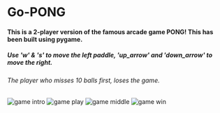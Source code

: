 # Go-PONG
#### This is a 2-player version of the famous arcade game PONG! This has been built using pygame.
##### Use 'w' & 's' to move the left paddle, 'up_arrow' and 'down_arrow' to move the right.
###### The player who misses 10 balls first, loses the game. 


![game intro](https://user-images.githubusercontent.com/17018983/33231765-0c474086-d225-11e7-8eba-9b45c1381e0f.png)
![game play](https://user-images.githubusercontent.com/17018983/33231769-16cd46e0-d225-11e7-8549-353d85ceaa44.png)
![game middle](https://user-images.githubusercontent.com/17018983/33231825-c6bdb936-d225-11e7-90fe-850d9ee1a462.png)
![game win](https://user-images.githubusercontent.com/17018983/33231772-1dcdc2e4-d225-11e7-9e1c-dd3a89546b39.png)
